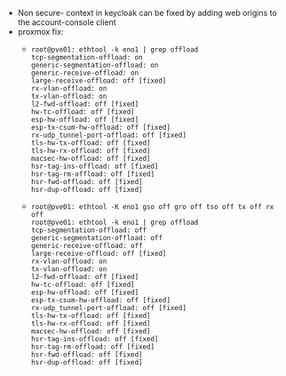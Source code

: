 - Non secure- context in keycloak can be fixed by adding web origins to the account-console client
- proxmox fix:
	- ```shell
	  root@pve01: ethtool -k eno1 | grep offload
	  tcp-segmentation-offload: on
	  generic-segmentation-offload: on
	  generic-receive-offload: on
	  large-receive-offload: off [fixed]
	  rx-vlan-offload: on
	  tx-vlan-offload: on
	  l2-fwd-offload: off [fixed]
	  hw-tc-offload: off [fixed]
	  esp-hw-offload: off [fixed]
	  esp-tx-csum-hw-offload: off [fixed]
	  rx-udp_tunnel-port-offload: off [fixed]
	  tls-hw-tx-offload: off [fixed]
	  tls-hw-rx-offload: off [fixed]
	  macsec-hw-offload: off [fixed]
	  hsr-tag-ins-offload: off [fixed]
	  hsr-tag-rm-offload: off [fixed]
	  hsr-fwd-offload: off [fixed]
	  hsr-dup-offload: off [fixed]
	  ```
	- ```shell
	  root@pve01: ethtool -K eno1 gso off gro off tso off tx off rx off
	  root@pve01: ethtool -k eno1 | grep offload
	  tcp-segmentation-offload: off
	  generic-segmentation-offload: off
	  generic-receive-offload: off
	  large-receive-offload: off [fixed]
	  rx-vlan-offload: on
	  tx-vlan-offload: on
	  l2-fwd-offload: off [fixed]
	  hw-tc-offload: off [fixed]
	  esp-hw-offload: off [fixed]
	  esp-tx-csum-hw-offload: off [fixed]
	  rx-udp_tunnel-port-offload: off [fixed]
	  tls-hw-tx-offload: off [fixed]
	  tls-hw-rx-offload: off [fixed]
	  macsec-hw-offload: off [fixed]
	  hsr-tag-ins-offload: off [fixed]
	  hsr-tag-rm-offload: off [fixed]
	  hsr-fwd-offload: off [fixed]
	  hsr-dup-offload: off [fixed]
	  ```